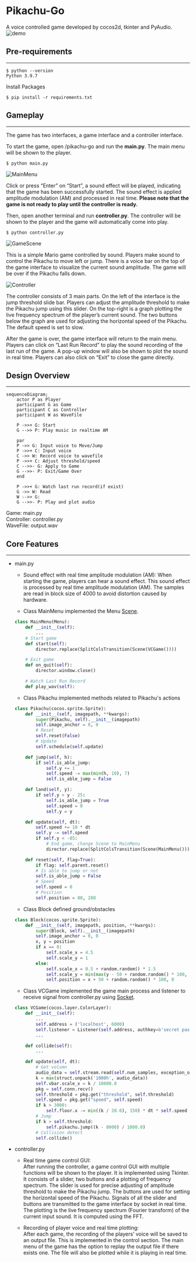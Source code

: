 # Pikachu-Go
A voice controlled game developed by cocos2d, tkinter and PyAudio.
![demo](demo.gif)

## Pre-requirements

---
```shell
$ python --version
Python 3.9.7
```
Install Packages
```shell
$ pip install -r requirements.txt
```
## Gameplay

---
The game has two interfaces, a game interface and a controller interface.

To start the game, open /pikachu-go and run the **main.py**. The main menu will be shown to the player.

```shell
$ python main.py
```

![MainMenu](mainmenu.png)

Click or press “Enter” on “Start”, a sound effect will be played, indicating that the game has been successfully started. The sound effect is applied amplitude modulation (AM) and processed in real time. **Please note that the game is not ready to play until the controller is ready.**

Then, open another terminal and run **controller.py**. The controller will be shown to the player and the game will automatically come into play.

```shell
$ python controller.py
```

![GameScene](gamescene.png)

This is a simple Mario game controlled by sound. Players make sound to control the Pikachu to move left or jump. There is a voice bar on the top of the game interface to visualize the current sound amplitude. The game will be over if the Pikachu falls down. 

![Controller](controller.png)

The controller consists of 3 main parts. On the left of the interface is the jump threshold slide bar. Players can adjust the amplitude threshold to make the Pikachu jump using this slider. On the top-right is a graph plotting the live frequency spectrum of the player’s current sound. The two buttons below the graph are used for adjusting the horizontal speed of the Pikachu. The default speed is set to slow.

After the game is over, the game interface will return to the main menu. Players can click on “Last Run Record” to play the sound recording of the last run of the game. A pop-up window will also be shown to plot the sound in real time. Players can also click on “Exit” to close the game directly.




## Design Overview

---

```mermaid
sequenceDiagram;
    actor P as Player
    participant G as Game
    participant C as Controller
    participant W as WaveFile
    
    P ->>+ G: Start
    G -->> P: Play music in realtime AM

    par
    P ->> G: Input voice to Move/Jump
    P ->>+ C: Input voice
    C ->> W: Record voice to wavefile
    P ->>+ C: Adjust threshold/speed
    C -->>- G: Apply to Game
    G -->>- P: Exit/Game Over
    end

    P ->>+ G: Watch last run record(if exist)
    G ->> W: Read
    W -->> G: 
    G -->>- P: Play and plot audio
```
Game: main.py <br>
Controller: controller.py <br>
WaveFile: output.wav <br>

## Core Features

---

- main.py
    - Sound effect with real time amplitude modulation (AM):
    When starting the game, players can hear a sound effect. This sound effect is processed by real time amplitude modulation (AM). The samples are read in block size of 4000 to avoid distortion caused by hardware.

    - Class MainMenu implemented the Menu [Scene](http://python.cocos2d.org/doc/api/cocos.scene.html).
    ```python
    class MainMenu(Menu):
        def __init__(self):
            ...
        # Start game
        def start(self):
            director.replace(SplitColsTransition(Scene(VCGame())))

        # Exit game
        def on_quit(self):
            director.window.close()

        # Watch Last Run Record
        def play_wav(self):
    ```

    - Class Pikachu implemented methods related to Pikachu's actions
    ```python
    class Pikachu(cocos.sprite.Sprite):
        def __init__(self, imagepath, **kwargs):
            super(Pikachu, self).__init__(imagepath)
            self.image_anchor = 0, 0
            # Reset
            self.reset(False)
            # Update
            self.schedule(self.update)

        def jump(self, h):
            if self.is_able_jump:
                self.y += 1
                self.speed -= max(min(h, 10), 7)
                self.is_able_jump = False

        def land(self, y):
            if self.y > y - 25:
                self.is_able_jump = True
                self.speed = 0
                self.y = y

        def update(self, dt):
            self.speed += 10 * dt
            self.y -= self.speed
            if self.y < -85:
                # End game, change Scene to MainMenu
                director.replace(SplitColsTransition(Scene(MainMenu())))

        def reset(self, flag=True):
            if flag: self.parent.reset()
            # Is able to jump or not
            self.is_able_jump = False
            # Speed
            self.speed = 0
            # Position
            self.position = 80, 280
    ```

    - Class Block defined ground/obstacles
    ```python
    class Block(cocos.sprite.Sprite):
        def __init__(self, imagepath, position, **kwargs):
            super(Block, self).__init__(imagepath)
            self.image_anchor = 0, 0
            x, y = position
            if x == 0:
                self.scale_x = 4.5
                self.scale_y = 1
            else:
                self.scale_x = 0.5 + random.random() * 1.5
                self.scale_y = min(max(y - 50 + random.random() * 100, 50), 300) / 100.0
                self.position = x + 50 + random.random() * 100, 0
    ```

    - Class VCGame implemented the game main process and listener to receive signal from controller.py using [Socket](https://docs.python.org/3/library/multiprocessing.html#module-multiprocessing.connection).
    ```python
    class VCGame(cocos.layer.ColorLayer):
        def __init__(self):
            ...
            self.address = ('localhost', 6000)
            self.listener = Listener(self.address, authkey=b'secret password')
            ...

        def collide(self):
            ...

        def update(self, dt):
            # Get volumn
            audio_data = self.stream.read(self.num_samples, exception_on_overflow=False)
            k = max(struct.unpack('1000h', audio_data))
            self.vbar.scale_x = k / 10000.0
            pkg = self.conn.recv()
            self.threshold = pkg.get("threshold", self.threshold)
            self.speed = pkg.get("speed", self.speed)
            if k > 3000:
                self.floor.x -= min((k / 20.0), 150) * dt * self.speed
            # Jump
            if k > self.threshold:
                self.pikachu.jump((k - 8000) / 1000.0)
            # Collision detect
            self.collide()
    ```

- controller.py
    - Real time game control GUI:<br>
    After running the controller, a game control GUI with multiple functions will be shown to the player. It is implemented using Tkinter. It consists of a slider, two buttons and a plotting of frequency spectrum. The slider is used for precise adjusting of amplitude threshold to make the Pikachu jump. The buttons are used for setting the horizontal speed of the Pikachu. Signals of all the slider and buttons are transmitted to the game interface by socket in real time. The plotting is the live frequency spectrum  (Fourier transform) of the current input sound. It is computed  using the FFT.

    - Recording of player voice and real time plotting: <br>
    After each game, the recording of the players’ voice will be saved to an output file. This is implemented in the control section. The main menu of the game has the option to replay the output file if there exists one. The file will also be plotted while it is playing in real time.
